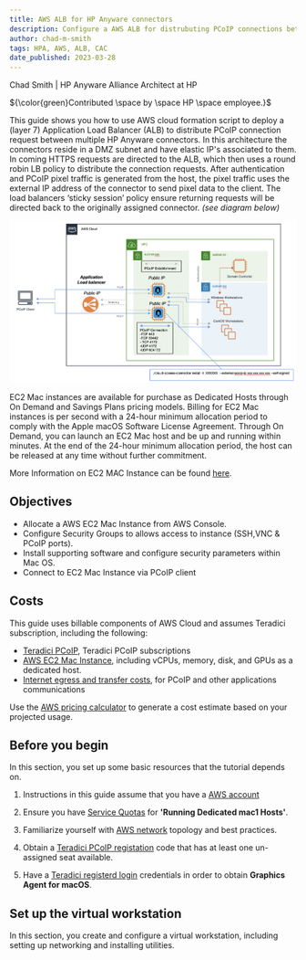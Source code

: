 ```yaml
---
title: AWS ALB for HP Anyware connectors
description: Configure a AWS ALB for distrubuting PCoIP connections between multiple HP Anyware connectors
author: chad-m-smith
tags: HPA, AWS, ALB, CAC
date_published: 2023-03-28
---
```


Chad Smith | HP Anyware Alliance Architect at HP

${\color{green}Contributed \space by \space HP \space employee.}$

This guide shows you how to use AWS cloud formation script to deploy a (layer 7) Application Load Balancer (ALB) to distribute PCoIP connection request between multiple HP Anyware connectors. In this architecture the connectors reside in a DMZ subnet and have elastic IP's associated to them. In coming HTTPS requests are directed to the ALB, which then uses a round robin LB policy to distribute the connection requests. After authentication and PCoIP pixel traffic is generated from the host, the pixel traffic uses the external IP address of the connector to send pixel data to the client. The load balancers ‘sticky session’ policy ensure returning requests will be directed back to the originally assigned connector. *(see diagram below)*

 ![image](https://github.com/ChadSmithTeradici/HPA-Connector-AWS-ALB/blob/main/images/AWS-ALB-topology.png)

EC2 Mac instances are available for purchase as Dedicated Hosts through On Demand and Savings Plans pricing models. Billing for EC2 Mac instances is per second with a 24-hour minimum allocation period to comply with the Apple macOS Software License Agreement. Through On Demand, you can launch an EC2 Mac host and be up and running within minutes. At the end of the 24-hour minimum allocation period, the host can be released at any time without further commitment. 

More Information on EC2 MAC Instance can be found [here](https://docs.aws.amazon.com/AWSEC2/latest/UserGuide/ec2-mac-instances.html).

## Objectives

+ Allocate a AWS EC2 Mac Instance from AWS Console.
+ Configure Security Groups to allows access to instance (SSH,VNC & PCoIP ports).
+ Install supporting software and configure security parameters within Mac OS.
+ Connect to EC2 Mac Instance via PCoIP client

## Costs

This guide uses billable components of AWS Cloud and assumes Teradici subscription, including the following:

+   [Teradici PCoIP](https://connect.teradici.com/contact-us), Teradici PCoIP subscriptions
+   [AWS EC2 Mac Instance](https://aws.amazon.com/ec2/instance-types/mac/), including vCPUs, memory, disk, and GPUs as a dedicated host.
+   [Internet egress and transfer costs](https://aws.amazon.com/blogs/architecture/overview-of-data-transfer-costs-for-common-architectures/), for PCoIP and other applications communications

Use the [AWS pricing calculator](https://calculator.aws/#/) to generate a cost estimate based on your projected usage.

## Before you begin

In this section, you set up some basic resources that the tutorial depends on.

1. Instructions in this guide assume that you have a [AWS account](https://aws.amazon.com/free/) 

1. Ensure you have [Service Quotas](https://console.aws.amazon.com/servicequotas) for **'Running Dedicated mac1 Hosts'**.

1. Familiarize yourself with [AWS network](https://docs.aws.amazon.com/vpc/latest/userguide/VPC_Networking.html) topology and best practices.

1. Obtain a [Teradici PCoIP registation](https://connect.teradici.com/contact-us) code that has at least one un-assigned seat available.

1. Have a [Teradici registerd login](https://help.teradici.com/s/login/SelfRegister) credentials in order to obtain **Graphics Agent for macOS**. 

## Set up the virtual workstation

In this section, you create and configure a virtual workstation, including setting up networking and installing utilities. 
